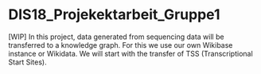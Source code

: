# DIS18_Projekektarbeit_Gruppe1

[WIP] In this project, data generated from sequencing data will be transferred to a knowledge graph. For this we use our own Wikibase instance or Wikidata. We will start with the transfer of TSS (Transcriptional Start Sites). 